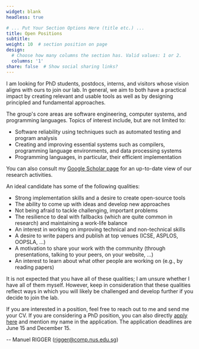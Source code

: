```yaml
---
widget: blank
headless: true

# ... Put Your Section Options Here (title etc.) ...
title: Open Positions
subtitle:
weight: 10  # section position on page
design:
  # Choose how many columns the section has. Valid values: 1 or 2.
  columns: '1'
share: false  # Show social sharing links?
---
```


I am looking for PhD students, postdocs, interns, and visitors whose vision aligns with ours to join our lab. In general, we aim to both have a practical impact by creating relevant and usable tools as well as by designing principled and fundamental approaches.

The group's core areas are software engineering, computer systems, and programming languages. Topics of interest include, but are not limited to:
* Software reliability using techniques such as automated testing and program analysis
* Creating and improving essential systems such as compilers, programming language environments, and data processing systems
* Programming languages, in particular, their efficient implementation

You can also consult my [Google Scholar page](https://scholar.google.com/citations?hl=de&user=yRsLClYAAAAJ&view_op=list_works&sortby=pubdate) for an up-to-date view of our research activities.

An ideal candidate has some of the following qualities:
* Strong implementation skills and a desire to create open-source tools
* The ability to come up with ideas and develop new approaches
* Not being afraid to tackle challenging, important problems
* The resilience to deal with fallbacks (which are quite common in research) and maintaining a work-life balance
* An interest in working on improving technical and non-technical skills
* A desire to write papers and publish at top venues (ICSE, ASPLOS, OOPSLA, ...)
* A motivation to share your work with the community (through presentations, talking to your peers, on your website, ...)
* An interest to learn about what other people are working on (e.g., by reading papers)

It is not expected that you have all of these qualities; I am unsure whether I have all of them myself. However, keep in consideration that these qualities reflect ways in which you will likely be challenged and develop further if you decide to join the lab.

If you are interested in a position, feel free to reach out to me and send me your CV. If you are considering a PhD position, you can also directly [apply here](https://www.comp.nus.edu.sg/programmes/pg/phdcs/application/) and mention my name in the application. The application deadlines are June 15 and December 15.


-- Manuel RIGGER (rigger@comp.nus.edu.sg)

